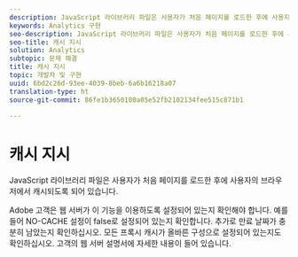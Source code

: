 ```yaml
---
description: JavaScript 라이브러리 파일은 사용자가 처음 페이지를 로드한 후에 사용자의 브라우저에서 캐시되도록 되어 있습니다.
keywords: Analytics 구현
seo-description: JavaScript 라이브러리 파일은 사용자가 처음 페이지를 로드한 후에 사용자의 브라우저에서 캐시되도록 되어 있습니다.
seo-title: 캐시 지시
solution: Analytics
subtopic: 문제 해결
title: 캐시 지시
topic: 개발자 및 구현
uuid: 6bd2c26d-93ee-4039-8beb-6a6b16218a07
translation-type: ht
source-git-commit: 86fe1b3650100a05e52fb2102134fee515c871b1

---
```



# 캐시 지시

JavaScript 라이브러리 파일은 사용자가 처음 페이지를 로드한 후에 사용자의 브라우저에서 캐시되도록 되어 있습니다.

Adobe 고객은 웹 서버가 이 기능을 이용하도록 설정되어 있는지 확인해야 합니다. 예를 들어 NO-CACHE 설정이 false로 설정되어 있는지 확인합니다. 추가로 만료 날짜가 충분히 남았는지 확인하십시오. 모든 프록시 캐시가 올바른 구성으로 설정되어 있는지도 확인하십시오. 고객의 웹 서버 설명서에 자세한 내용이 들어 있습니다.
